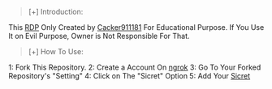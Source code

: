 >[+] Introduction:


This <a href="https://github.com/cracker911181/cracker-RDP">RDP</a> Only Created by <a href="https://facebook.com/cracker911181">Cacker911181</a> For Educational Purpose. If You Use It on Evil Purpose, Owner is Not Responsible For That. 

>[+] How To Use:

1: Fork This Repository.
2: Create a Account On <a href="https://ngrok.com">ngrok</a>
3: Go To Your Forked Repository's "Setting"
4: Click on The "Sicret" Option
5: Add Your <a href="RDP/sicret">Sicret</a>
